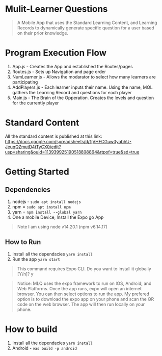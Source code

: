 # Mulit-Learner Questions 

> A Mobile App that uses the Standard Learning Content, and Learning Records to dynamically
> generate specific question for a user based on their prior knowledge. 


# Program Execution Flow
1. App.js - Creates the App and established the Routes/pages
2. Routes.js - Sets up Navigation and page order
3. NumLearner.js - Allows the modarator to select how many learners are participating 
4. AddPlayers.js - Each learner inputs their name. Using the name, MQL gathers the Learning Record and questions for each player 
5. Main.js - The Brain of the Opperation. Creates the levels and question for the currently player 

# Standard Content 
All the standard content is published at this link: https://docs.google.com/spreadsheets/d/1jVHFCGuw0yabhU-JeuqQZmutD4tTyCX0/edit?usp=sharing&ouid=113939925190518808864&rtpof=true&sd=true

<!-- 
# Reading from the Ontology

In the file `./pages/AddPlayers.js` we send a POST request with players ID to get their learner Record

```JSON
// BODY OF THE POST REQUEST
    { "userID": "ADD USER ID OF THE learner" }
```
```js
  const res = await fetch(`${config["api-location"]}/readFromLearnerRecord`, {
                    method: "POST",
                    headers: {
                        "Content-Type": "application/json",
                        "Access-Control-Allow-Origin": "*",
                        "Access-Control-Allow-Method": "POST,GET"
                    },
                    body: JSON.stringify(hashed_id)
                })

                if (!res.ok) {
                    throw new Error("Request returned a non 200 response code")
                }
```

# Writing to the Ontology
In the file `./components/targetButtons.js` we send a PUT request with data to update the Learner Record

```JSON
 {
    "userID": "add the user ID of the player",
    "standardLearnedContent": "The IRI of the Standard Content",
    "correct": true or false ,
    "timestamp": Date.now()
}
``` -->
# Getting Started

## Dependencies
1. nodejs - `sudo apt install nodejs`
2. npm = `sudo apt install npm`
3. yarn = `npm install --global yarn`
4. One a mobile Device, Install the Expo go App

> Note I am using node v14.20.1 (npm v6.14.17)

## How to Run
1. Install all the dependacies `yarn install`
2. Run the app `yarn start`

> This command requires Expo CLI.
Do you want to install it globally [Y/n]? y

> Notice: MLQ uses the expo framework to run on IOS, Android, and Web Platforms. Once the app runs, expo will open an internet browser. 
> You can then select options to run the app. My prefered option is to download the expo app on your phone and scan the QR code 
> on the web browser. The app will then run locally on your phone. 


# How to build 
1. Install all the dependacies `yarn install`
2. Android - `eas build -p android`
